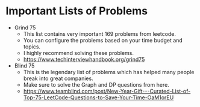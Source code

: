 # Important Lists of Problems

- Grind 75
  - This list contains very important 169 problems from leetcode.
  - You can configure the problems based on your time budget and topics.
  - I highly recommend solving these problems.
  - https://www.techinterviewhandbook.org/grind75
- Blind 75
  - This is the legendary list of problems which has helped many people break into great companies.
  - Make sure to solve the Graph and DP questions from here.
  - https://www.teamblind.com/post/New-Year-Gift---Curated-List-of-Top-75-LeetCode-Questions-to-Save-Your-Time-OaM1orEU

